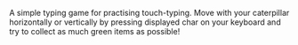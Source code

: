 A simple typing game for practising touch-typing. 
Move with your caterpillar horizontally or vertically by pressing displayed char on your keyboard 
and try to collect as much green items as possible!

